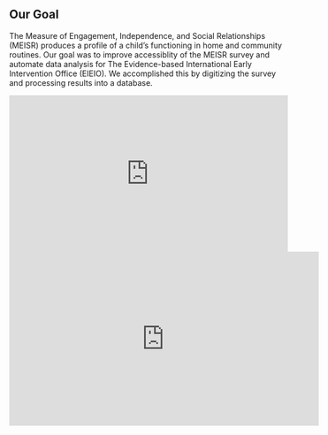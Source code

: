 ## Our Goal

The Measure of Engagement, Independence, and Social Relationships (MEISR) produces a profile of a child’s functioning in home and community routines. Our goal was to improve accessiblity of the MEISR survey and automate data analysis for The Evidence-based International Early Intervention Office (EIEIO). We accomplished this by digitizing the survey and processing results into a database.

<div style="position:relative;height:0;padding-bottom:56.21%"><iframe src="https://www.youtube.com/embed/_3xXj5sBWH4?ecver=2" style="position:absolute;width:100%;height:100%;left:0" width="641" height="360" frameborder="0" allow="autoplay; encrypted-media" allowfullscreen></iframe></div>

<iframe width="560" height="315" src="https://www.youtube.com/embed/_3xXj5sBWH4?ecver=2" align="center" frameborder="0" allow="autoplay; encrypted-media" allowfullscreen></iframe>
